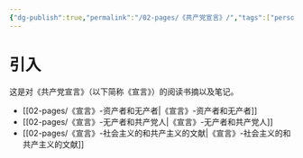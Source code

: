 ```yaml
---
{"dg-publish":true,"permalink":"/02-pages/《共产党宣言》/","tags":["personal/blog","哲学/马克思主义"]}
---
```


# 引入
这是对《共产党宣言》（以下简称《宣言》）的阅读书摘以及笔记。

- [[02-pages/《宣言》-资产者和无产者\|《宣言》-资产者和无产者]]
- [[02-pages/《宣言》-无产者和共产党人\|《宣言》-无产者和共产党人]]
- [[02-pages/《宣言》-社会主义的和共产主义的文献\|《宣言》-社会主义的和共产主义的文献]]